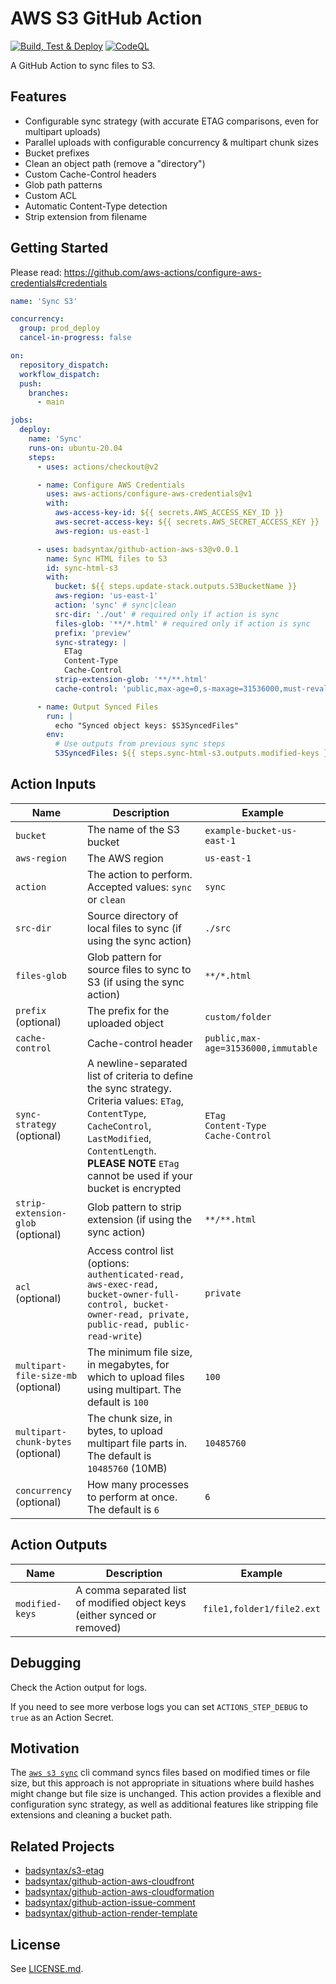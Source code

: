 # AWS S3 GitHub Action

[![Build, Test & Deploy](https://github.com/badsyntax/github-action-aws-s3/actions/workflows/build-test-deploy.yml/badge.svg?branch=master)](https://github.com/badsyntax/github-action-aws-s3/actions/workflows/build-test-deploy.yml)
[![CodeQL](https://github.com/badsyntax/github-action-aws-s3/actions/workflows/codeql-analysis.yml/badge.svg?branch=master)](https://github.com/badsyntax/github-action-aws-s3/actions/workflows/codeql-analysis.yml)

A GitHub Action to sync files to S3.

## Features

- Configurable sync strategy (with accurate ETAG comparisons, even for multipart uploads)
- Parallel uploads with configurable concurrency & multipart chunk sizes
- Bucket prefixes
- Clean an object path (remove a "directory")
- Custom Cache-Control headers
- Glob path patterns
- Custom ACL
- Automatic Content-Type detection
- Strip extension from filename

## Getting Started

Please read: <https://github.com/aws-actions/configure-aws-credentials#credentials>

```yml
name: 'Sync S3'

concurrency:
  group: prod_deploy
  cancel-in-progress: false

on:
  repository_dispatch:
  workflow_dispatch:
  push:
    branches:
      - main

jobs:
  deploy:
    name: 'Sync'
    runs-on: ubuntu-20.04
    steps:
      - uses: actions/checkout@v2

      - name: Configure AWS Credentials
        uses: aws-actions/configure-aws-credentials@v1
        with:
          aws-access-key-id: ${{ secrets.AWS_ACCESS_KEY_ID }}
          aws-secret-access-key: ${{ secrets.AWS_SECRET_ACCESS_KEY }}
          aws-region: us-east-1

      - uses: badsyntax/github-action-aws-s3@v0.0.1
        name: Sync HTML files to S3
        id: sync-html-s3
        with:
          bucket: ${{ steps.update-stack.outputs.S3BucketName }}
          aws-region: 'us-east-1'
          action: 'sync' # sync|clean
          src-dir: './out' # required only if action is sync
          files-glob: '**/*.html' # required only if action is sync
          prefix: 'preview'
          sync-strategy: |
            ETag
            Content-Type
            Cache-Control
          strip-extension-glob: '**/**.html'
          cache-control: 'public,max-age=0,s-maxage=31536000,must-revalidate'

      - name: Output Synced Files
        run: |
          echo "Synced object keys: $S3SyncedFiles"
        env:
          # Use outputs from previous sync steps
          S3SyncedFiles: ${{ steps.sync-html-s3.outputs.modified-keys }}
```

## Action Inputs

| Name                                | Description                                                                                                                                                                                                                      | Example                                       |
| ----------------------------------- | -------------------------------------------------------------------------------------------------------------------------------------------------------------------------------------------------------------------------------- | --------------------------------------------- |
| `bucket`                            | The name of the S3 bucket                                                                                                                                                                                                        | `example-bucket-us-east-1`                    |
| `aws-region`                        | The AWS region                                                                                                                                                                                                                   | `us-east-1`                                   |
| `action`                            | The action to perform. Accepted values: `sync` or `clean`                                                                                                                                                                        | `sync`                                        |
| `src-dir`                           | Source directory of local files to sync (if using the sync action)                                                                                                                                                               | `./src`                                       |
| `files-glob`                        | Glob pattern for source files to sync to S3 (if using the sync action)                                                                                                                                                           | `**/*.html`                                   |
| `prefix` (optional)                 | The prefix for the uploaded object                                                                                                                                                                                               | `custom/folder`                               |
| `cache-control`                     | Cache-control header                                                                                                                                                                                                             | `public,max-age=31536000,immutable`           |
| `sync-strategy` (optional)          | A newline-separated list of criteria to define the sync strategy. Criteria values: `ETag`, `ContentType`, `CacheControl`, `LastModified`, `ContentLength`.<br/>**PLEASE NOTE** `ETag` cannot be used if your bucket is encrypted | `ETag`<br/>`Content-Type`<br/>`Cache-Control` |
| `strip-extension-glob` (optional)   | Glob pattern to strip extension (if using the sync action)                                                                                                                                                                       | `**/**.html`                                  |
| `acl` (optional)                    | Access control list (options: `authenticated-read, aws-exec-read, bucket-owner-full-control, bucket-owner-read, private, public-read, public-read-write`)                                                                        | `private`                                     |
| `multipart-file-size-mb` (optional) | The minimum file size, in megabytes, for which to upload files using multipart. The default is `100`                                                                                                                             | `100`                                         |
| `multipart-chunk-bytes` (optional)  | The chunk size, in bytes, to upload multipart file parts in. The default is `10485760` (10MB)                                                                                                                                    | `10485760`                                    |
| `concurrency` (optional)            | How many processes to perform at once. The default is `6`                                                                                                                                                                        | `6`                                           |

## Action Outputs

| Name            | Description                                                               | Example                   |
| --------------- | ------------------------------------------------------------------------- | ------------------------- |
| `modified-keys` | A comma separated list of modified object keys (either synced or removed) | `file1,folder1/file2.ext` |

## Debugging

Check the Action output for logs.

If you need to see more verbose logs you can set `ACTIONS_STEP_DEBUG` to `true` as an Action Secret.

## Motivation

The [`aws s3 sync`](https://awscli.amazonaws.com/v2/documentation/api/latest/reference/s3/sync.html) cli command syncs files based on modified times or file size, but this approach is not appropriate in situations where build hashes might change but file size is unchanged. This action provides a flexible and configuration sync strategy, as well as additional features like stripping file extensions and cleaning a bucket path.

## Related Projects

- [badsyntax/s3-etag](https://github.com/badsyntax/s3-etag)
- [badsyntax/github-action-aws-cloudfront](https://github.com/badsyntax/github-action-aws-cloudfront)
- [badsyntax/github-action-aws-cloudformation](https://github.com/badsyntax/github-action-aws-cloudformation)
- [badsyntax/github-action-issue-comment](https://github.com/badsyntax/github-action-issue-comment)
- [badsyntax/github-action-render-template](https://github.com/badsyntax/github-action-render-template)

## License

See [LICENSE.md](./LICENSE.md).
